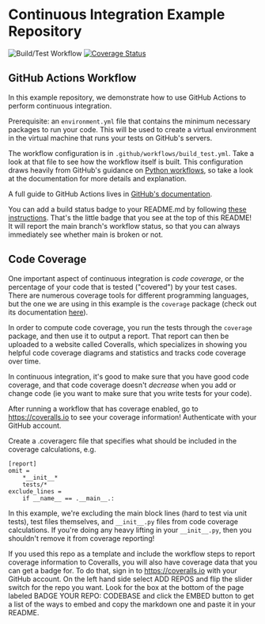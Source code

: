 # Continuous Integration Example Repository

![Build/Test Workflow](https://github.com/UWDATA515/ci_example/actions/workflows/build_test.yml/badge.svg)
[![Coverage Status](https://coveralls.io/repos/github/UWDATA515/ci_example/badge.svg?branch=main)](https://coveralls.io/github/UWDATA515/ci_example?branch=main)

## GitHub Actions Workflow

In this example repository, we demonstrate how to use GitHub Actions to
perform continuous integration.

Prerequisite: an `environment.yml` file that contains the minimum
necessary packages to run your code. This will be used to create a
virtual environment in the virtual machine that runs your tests on
GitHub's servers.

The workflow configuration is in `.github/workflows/build_test.yml`.
Take a look at that file to see how the workflow itself is built. This
configuration draws heavily from GitHub's guidance on
[Python workflows](https://docs.github.com/en/actions/automating-builds-and-tests/building-and-testing-python),
so take a look at the documentation for more details and explanation.

A full guide to GitHub Actions lives in [GitHub's documentation](https://docs.github.com/en/actions).

You can add a build status badge to your README.md by following [these instructions](https://docs.github.com/en/actions/monitoring-and-troubleshooting-workflows/adding-a-workflow-status-badge).
That's the little badge that you see at the top of this README! It will
report the main branch's workflow status, so that you can always
immediately see whether main is broken or not.


## Code Coverage

One important aspect of continuous integration is *code coverage*, or
the percentage of your code that is tested ("covered") by your test cases.
There are numerous coverage tools for different programming languages,
but the one we are using in this example is the `coverage` package
(check out its documentation [here](https://coverage.readthedocs.io)).

In order to compute code coverage, you run the tests through the
`coverage` package, and then use it to output a report. That report
can then be uploaded to a website called Coveralls, which specializes
in showing you helpful code coverage diagrams and statistics and tracks
code coverage over time.

In continuous integration, it's good to make sure that you have good
code coverage, and that code coverage doesn't *decrease* when you add
or change code (ie you want to make sure that you write tests for
your code).

After running a workflow that has coverage enabled, go to
https://coveralls.io to see your coverage information! Authenticate
with your GitHub account.

Create a .coveragerc file that specifies what should be included in the coverage calculations, e.g.

```
[report]
omit =  
    *__init__*
    tests/*
exclude_lines =
    if __name__ == .__main__.:
```

In this example, we're excluding the main block lines (hard to test
via unit tests), test files themselves, and `__init__.py` files from
code coverage calculations. If you're doing any heavy lifting in your
`__init__.py`, then you shouldn't remove it from coverage reporting!

If you used this repo as a template and include the workflow steps to
report coverage information to Coveralls, you will also have coverage data that you can get a badge for. To do that, sign in to https://coveralls.io with your GitHub account. On the left hand side select ADD REPOS and flip the slider switch for the repo you want. Look for the box at the bottom of the page labeled BADGE YOUR REPO: CODEBASE and click the EMBED button to get a list of the ways to embed and copy the markdown one and paste it in your README.
